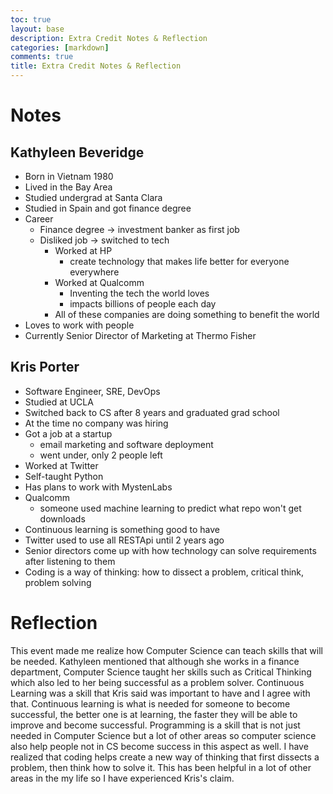 ```yaml
---
toc: true
layout: base
description: Extra Credit Notes & Reflection
categories: [markdown]
comments: true
title: Extra Credit Notes & Reflection
---
```

# Notes
## Kathyleen Beveridge
* Born in Vietnam 1980
* Lived in the Bay Area
* Studied undergrad at Santa Clara
* Studied in Spain and got finance degree
* Career
  * Finance degree -> investment banker as first job
  * Disliked job -> switched to tech
    * Worked at HP
      * create technology that makes life better for everyone everywhere
    * Worked at Qualcomm
      * Inventing the tech the world loves
      * impacts billions of people each day
    * All of these companies are doing something to benefit the world
* Loves to work with people
* Currently Senior Director of Marketing at Thermo Fisher

## Kris Porter
* Software Engineer, SRE, DevOps
* Studied at UCLA
* Switched back to CS after 8 years and graduated grad school
* At the time no company was hiring
* Got a job at a startup
  * email marketing and software deployment
  * went under, only 2 people left
* Worked at Twitter
* Self-taught Python
* Has plans to work with MystenLabs
* Qualcomm
  * someone used machine learning to predict what repo won't get downloads
* Continuous learning is something good to have
* Twitter used to use all RESTApi until 2 years ago
* Senior directors come up with how technology can solve requirements after listening to them
* Coding is a way of thinking: how to dissect a problem, critical think, problem solving

# Reflection
This event made me realize how Computer Science can teach skills that will be needed. Kathyleen mentioned that although she works in a finance department, Computer Science taught her skills such as Critical Thinking which also led to her being successful as a problem solver. Continuous Learning was a skill that Kris said was important to have and I agree with that. Continuous learning is what is needed for someone to become successful, the better one is at learning, the faster they will be able to improve and become successful. Programming is a skill that is not just needed in Computer Science but a lot of other areas so computer science also help people not in CS become success in this aspect as well. I have realized that coding helps create a new way of thinking that first dissects a problem, then think how to solve it. This has been helpful in a lot of other areas in the my life so I have experienced Kris's claim.